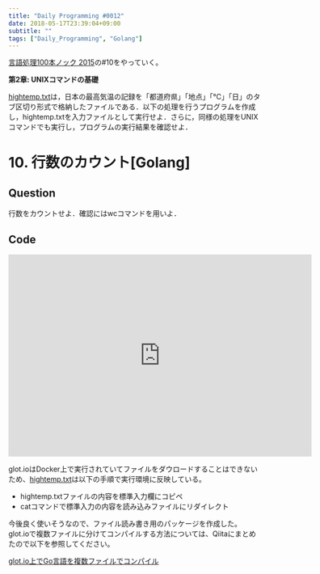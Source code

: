 ```yaml
---
title: "Daily Programming #0012"
date: 2018-05-17T23:39:04+09:00
subtitle: ""
tags: ["Daily_Programming", "Golang"]
---
```



[言語処理100本ノック 2015][1]の#10をやっていく。

[1]:http://www.cl.ecei.tohoku.ac.jp/nlp100/#ch2

**第2章: UNIXコマンドの基礎**

[hightemp.txt][2]は，日本の最高気温の記録を「都道府県」「地点」「℃」「日」のタブ区切り形式で格納したファイルである．以下の処理を行うプログラムを作成し，hightemp.txtを入力ファイルとして実行せよ．さらに，同様の処理をUNIXコマンドでも実行し，プログラムの実行結果を確認せよ．

[2]:http://www.cl.ecei.tohoku.ac.jp/nlp100/data/hightemp.txt

# 10. 行数のカウント[Golang]

## Question

行数をカウントせよ．確認にはwcコマンドを用いよ．

## Code

<iframe src='https://glot.io/snippets/f10hkcmcm2/embed' frameborder='0' scrolling='no' sandbox='allow-forms allow-pointer-lock allow-popups allow-same-origin allow-scripts' width='600' height='400'></iframe>

glot.ioはDocker上で実行されていてファイルをダウロードすることはできないため、[hightemp.txt][2]は以下の手順で実行環境に反映している。

- hightemp.txtファイルの内容を標準入力欄にコピペ
- catコマンドで標準入力の内容を読み込みファイルにリダイレクト

今後良く使いそうなので、ファイル読み書き用のパッケージを作成した。
glot.ioで複数ファイルに分けてコンパイルする方法については、Qiitaにまとめたので以下を参照してください。

[glot.io上でGo言語を複数ファイルでコンパイル][3]

[3]:https://qiita.com/re3turn/items/1947980d26b84ebfee40
